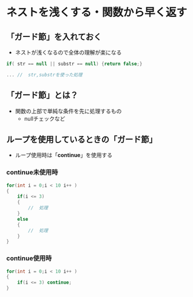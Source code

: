# ネストを浅くする・関数から早く返す

## 「ガード節」を入れておく

- ネストが浅くなるので全体の理解が楽になる

```c#
if( str == null || substr == null) {return false;}

... //  str,substrを使った処理
```

## 「**ガード節**」とは？
- 関数の上部で単純な条件を先に処理するもの
    - nullチェックなど

## ループを使用しているときの「ガード節」

- ループ使用時は「**continue**」を使用する
### continue未使用時
```c#
for(int i = 0;i < 10 i++ )
{
    if(i <= 3) 
    {
        //  処理
    }
    else
    {
        //  処理
    }
}
```


### continue使用時
```c#
for(int i = 0;i < 10 i++ )
{
    if(i <= 3) continue;
}
```
